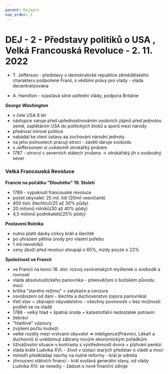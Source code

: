 ```yaml
---
parent: Dejepis
nav_order: 2
---
```

# DEJ - 2 - Představy politiků o USA , Velká Francouská Revoluce - 2. 11. 2022
- T. Jefferson - představy o demokratické republice zěmědělského charakteru podpořené Franií, s vědšími právy pro vlády - vláda decentralizována

- A. Hamilton - nzastává silné ustřední vlády, podpora Británie

***George Washington***
- v čele USA 8 let
- nástupce varuje před upřednostnováním osobních zájmů před jednotou země, zaplétáním USA do politických bloků a sporů mezi národy
- přednost mírové politice
- nabádal ke ctení ústavy aa zochování národní jednoty
- na jeho polnostech pracují otroci -  závěti daruje svobodu
- s Jeffersonem si uvědomili otrokářký probém
- 1787 - otrocví c severních státech zrušeno -> otrokářský jih x svobodný sever

### Velká Francouská Revoluce
**Francie na počátku "Dlouhého" 19. Století**
- 1789 - vypuknutí francouské revoluce
- počet obyvatel: 25 mil. lidí (20mil vesničané)
- 400 tisíc šlechticů(25 až 30% půdy)
- 20 milionů rolníků(30 až 40% půdy)
- 4,5 milionů podnikatelů(25% půdy)

**Postavení Rolníka**
- nutno platit dávky církvy králi a šlechtě
- po uhrazení pětina úrody pro vlastní pořebu
- 1 mil nevolníků
- ceny zboží před revoluci stoupají o 65%, mzdy pouze o 22%

**Společnost ve Francii**
- ve Francii na konci 18. stol. rozvoj osvícenských myšlenek o svobodě a rovnosti
- vláda absolutustického panovníka - přeesvěčení o božském původu moci
- kritika "starého režimu" = zatykače a cenzura
- osvobození od daní - šlechta a duchovenstvo (opora panovníka)
- třetí stav = zbývající obyvatelstvo - všechny povinnosti  + bez možnosti podílet se na vládě
- 1788 - velký hlad = špatná úroda + katastrofální nedostatek potravin
- žebráci
- "hladové" vzpoury
- zvýšení počtu loubeží
- velké rozdíly mezi vrstvami obyvatel => inteligence(Právníci, Lékaři a duchovní) si uvědomují zábrany novým ekonomickým pořádkům
- tíživáživotní situace v kontrastu s výstřednností dvora + plýtvání penězi
- vláda krále Ludvíka XVI. - život v izolaci starých představ o vládě a moci
- ministři předkládají návrhy na nutné reformy - král je odmítá
- zhroucení státních financí - král svolává generální stavy, od vlády Ludvíka XIV. se nesešly - žádost o nové finanční zdroje
